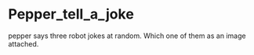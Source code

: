 # Pepper_tell_a_joke
pepper says three robot jokes at random. Which one of them as an image attached.
